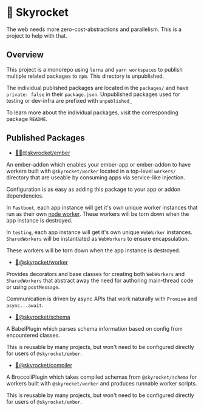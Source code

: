 # 🚀 Skyrocket

The web needs more zero-cost-abstractions and parallelism. This is a project to help with that.

## Overview

This project is a monorepo using `lerna` and `yarn workspaces` to publish multiple related
packages to `npm`. This directory is unpublished.

The individual published packages are located in the `packages/` and have `private: false`
in their `package.json`. Unpublished packages used for testing or dev-infra are prefixed
with `unpublished_`

To learn more about the individual packages, visit the corresponding package `README`.

## Published Packages

- [🚀🐹@skyrocket/ember](./packages/ember/README.md)

An ember-addon which enables your ember-app or ember-addon to have workers built with
`@skyrocket/worker` located in a top-level `workers/` directory that are useable by
consuming apps via service-like injection.

Configuration is as easy as adding this package to your app or addon dependencies.

In `Fastboot`, each app instance will get it's own unique worker instances that run
as their own [node worker](https://nodejs.org/api/worker_threads.html). These workers
will be torn down when the app instance is destroyed.

In `testing`, each app instance will get it's own unique `WebWorker` instances. `SharedWorkers`
will be instantiated as `WebWorkers` to ensure encapsulation.

These workers will be torn down when the app instance is destroyed.

- [🚀@skyrocket/worker](./packages/worker/README.md)

Provides decorators and base classes for creating both `WebWorkers` and `SharedWorkers`
that abstract away the need for authoring main-thread code or using `postMessage`.

Communication is driven by async APIs that work naturally with `Promise` and `async...await`.

- [🚀@skyrocket/schema](./packages/schema/README.md)

A BabelPlugin which parses schema information based on config from encountered classes.

This is reusable by many projects, but won't need to be configured directly for users
of `@skyrocket/ember`.

- [🚀@skyrocket/compiler](./packages/compiler/README.md)

A BroccoliPlugin which takes compiled schemas from `@skyrocket/schema` for workers built
with `@skyrocket/worker` and produces runnable worker scripts.

This is reusable by many projects, but won't need to be configured directly for users
of `@skyrocket/ember`.
